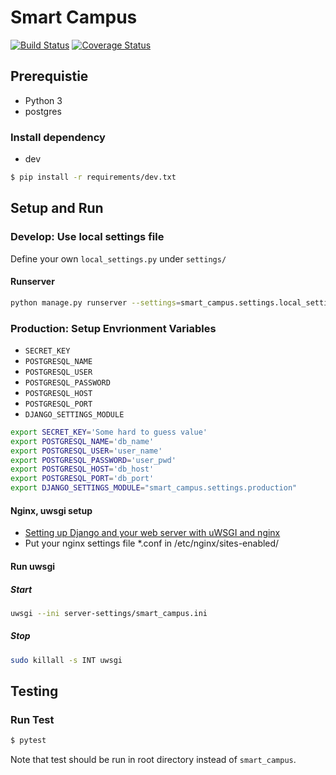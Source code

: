 # Smart Campus

[![Build Status](https://travis-ci.org/rapirent/smart_campus.svg?branch=develop)](https://travis-ci.org/rapirent/smart_campus?branch=develop)
[![Coverage Status](https://coveralls.io/repos/github/rapirent/smart_campus/badge.svg?branch=develop)](https://coveralls.io/github/rapirent/smart_campus?branch=develop)

## Prerequistie
- Python 3
- postgres

### Install dependency

- dev

```sh
$ pip install -r requirements/dev.txt
```
## Setup and Run
### Develop: Use local settings file
Define your own `local_settings.py` under `settings/`
#### Runserver
```sh
python manage.py runserver --settings=smart_campus.settings.local_settings
```
### Production: Setup Envrionment Variables
- `SECRET_KEY`
- `POSTGRESQL_NAME`
- `POSTGRESQL_USER`
- `POSTGRESQL_PASSWORD`
- `POSTGRESQL_HOST`
- `POSTGRESQL_PORT`
- `DJANGO_SETTINGS_MODULE`

```sh
export SECRET_KEY='Some hard to guess value'
export POSTGRESQL_NAME='db_name'
export POSTGRESQL_USER='user_name'
export POSTGRESQL_PASSWORD='user_pwd'
export POSTGRESQL_HOST='db_host'
export POSTGRESQL_PORT='db_port'
export DJANGO_SETTINGS_MODULE="smart_campus.settings.production"
```
#### Nginx, uwsgi setup
- [Setting up Django and your web server with uWSGI and nginx](http://uwsgi-docs.readthedocs.io/en/latest/tutorials/Django_and_nginx.html)
- Put your nginx settings file *.conf in /etc/nginx/sites-enabled/

#### Run uwsgi
##### Start
```sh
uwsgi --ini server-settings/smart_campus.ini
```

##### Stop
```sh
sudo killall -s INT uwsgi
```

## Testing

### Run Test
```sh
$ pytest
```

Note that test should be run in root directory instead of `smart_campus`.
